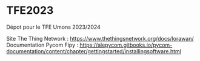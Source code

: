 # TFE2023
Dépot pour le TFE Umons 2023/2024

Site The Thing Network : https://www.thethingsnetwork.org/docs/lorawan/
Documentation Pycom Fipy : https://alepycom.gitbooks.io/pycom-documentation/content/chapter/gettingstarted/installingsoftware.html
